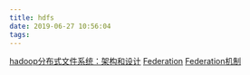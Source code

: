 ```yaml
---
title: hdfs
date: 2019-06-27 10:56:04
tags:
---
```



[hadoop分布式文件系统：架构和设计](http://hadoop.apache.org/docs/r1.0.4/cn/hdfs_design.html)
[Federation](http://hadoop.apache.org/docs/current/hadoop-project-dist/hadoop-hdfs/Federation.html)
[Federation机制](https://blog.csdn.net/Androidlushangderen/article/details/52135506)